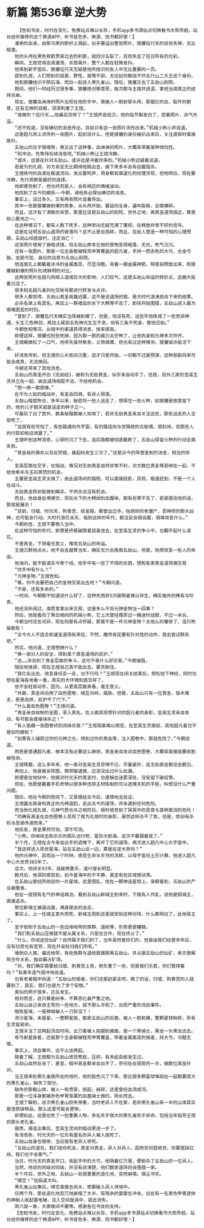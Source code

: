 # 新篇 第536章 逆大势
        【告知书友，时代在变化，免费站点难以长存，手机app多书源站点切换看书大势所趋，站长给你推荐的这个换源APP，听书音色多、换源、找书都好使！】
       凄艳的血液，自那乌黑的箭杆上溅起，似乎要溢出整张照片，狼獾伍行天的双目失神，无比暗澹。
       他的头颅在黑色铁箭贯穿过去的刹那，就四分五裂了，双目失去了往日所有的光彩。
       瞬间，王煊觉得血液激荡，杀意飙升，整个人都在轻微发抖。
       他来到新宇宙后，狼獾伍行天无疑是他所结识的友人中无比重要的一员。
       提到孔煊，人们想到的就是，野性，桀骜不驯，无论如何都绕不开五行山二大王这个身份。
       他和狼獾结识于陨石海，而后一起进入黑孔雀山，随后，狼獾又去了五劫山别院。
       期间，他们一同经历过很多事，狼獾绝对够意思，每次都与王煊共进退，拿他当成真正的结拜兄弟。
       现在，狼獾血淋淋的照片出现在他的手中，竟被人一箭射穿头颅，那猩红的血，裂开的额骨，还有无神的双眼，深深刺激了王煊。
       “谁做的？伍行天……他最后怎样了？”王煊声音低沉，他的指节都发白了，捏着照片，杀气外溢。
       “还不知道，没有确切的消息传出，目前只有这一张照片流传出来。”机械小熊小声说道。
       这是超凡网上流传的一张图片，起初没什么，但是狼獾的身份被扒出来后，关注度顿时直接飙升。
       五劫山的日子很难熬，竟又出了这种事，血淋淋的照片，大概率带着某种倾向性。
       “别冲动，先等待后续消息吧。”机械小熊让王煊冷静。
       “或许，这是在针对五劫山，或许这是冲着你来的。”机械小熊迟疑着说道。
       若是为钓孔煊，对方肯定无比期待他跳出去，接下来多半会有血腥猎杀。
       王煊体内的血液在极速流动，发出雷鸣声，周身都有御道化的纹理浮现，但他明白，现在要冷静，先行观察是最好的选择。
       他即便克制了，但也终究是人，会有相应的情绪波动。
       他找到了古今的嫡系——今朝，请他务必探出确切的消息。
       事实上，没过多久，又有两张照片连着传出。
       其中一张是狼獾被射爆的景象，从头颅开始，蔓延向全身，遍布裂痕，全面爆碎。
       而且，这次有了清晰的背景，那里应该是五劫山的别院，世外之地，离真圣道场很近，算是核心重地之一。
       在这种情况下，都有人敢下死手，这种举动无疑充满了蔑视，在释放非常不好的信号。
       这是在证明五劫山道场的衰落吗？这不止是在挑衅，而且，在给人营造一种可怕的心理预期，五劫山彻底腐朽，注定消亡！
       这张照片使用了昏暗滤镜，将五劫山原本壮丽的景物变得暗澹，无光，死气沉沉。
       还有一张图片，那是一位全身都被锃亮甲胃覆盖的超凡者，手持一把赤色的大弓，合金弓胎，龙筋弓弦，身后的远景为五劫山别院。
       他连面孔上都戴着冰冷的金属面具，尽显冷酷，背着一捆金属神箭，特意拍照放出来，和狼獾被射爆的照片形成鲜明的对比。
       这两张照片在超凡网络上造成巨大的影响，人们叹气，这是五劫山命运的转折点，这艘大船要沉没了。
       很多知名超凡者的社交帐号都进行转发与点评。
       很多人都觉得，五劫山真圣英雄迟暮，这不是该道场的错，是大时代浪涛拍击下来的结果。
       必杀名单上有其名，再加上一群嗜血的水下大鳄等不及了，即将开始围猎，五劫山进入最为艰难困苦的时刻。
       “查到了，狼獾伍行天确实当场被射爆了，但是，他没有死，这些年他练成了一些奇异神通，头生三色神羽，再加上尾部五色神光生生不息，他有三条不死身，替他应劫。”
       今朝告知情况，从暗中的渠道获得消息，效率很高。
       即便这样，狼獾也险些死掉，因为那一箭的威力太恐怖了，让他肉身和元神多次炸开。
       王煊略微松了一口气，他早先虽然焦急，义愤填膺，但也有过这种猜测，狼獾或许能活下来。
       好消息传到，但王煊的心头依旧沉重，这才只是开始，一切都不过是预演，这种悲剧将来可能会成真，无法挽回。
       今朝还带来了其他消息。
       五劫山的真圣开创《无劫经》，被称为无劫真圣，似乎亲自动手了。但是，另外几家的至高生灵并立在一起，彼此道场相距不远，不给他机会。
       “想一换一都很难。”
       在不为人知的暗战中，有圣血四溅，有异人殒落。
       五劫山暗度陈仓，多年以来，秘密将一些人送走了，想保住一些火种，如狼獾是故意留下的，他的儿子狼天就是送走的种子之一。
       可最后了出了意外，数条秘路都被人知晓了，若非无劫真圣亲自关注这些，那些送走的人全部死了。
       “这就有些可怕了，有些路通向外宇宙，有的路连向与世隔绝的古秘境，很封闭，但那些人的行踪却依旧泄露了。”
       王煊听到这种消息，心顿时沉了下去，连后路都被彻底截断了，五劫山保留火种的行动全面失败。
       “真圣级的袭杀以及反狩猎，最起码发生三次了。”这是古今的阵营查到的消息，相当的惊人。
       至高层面在交手，在暗战，情况对无劫真圣自然非常不利，对方数位真圣等若绑在一起，不给他单杀与玉石俱焚的机会。
       主要是至高生灵太强了，彼此道场间的路程，可以直接投影，具现，极速赶到，不是一个人在战斗。
       无劫真圣除非能做到瞬杀，不然永远没有机会。
       而且，他自身处境堪忧，现在水下的大鳄闻到血腥味，都有些等不及了，若是围住他的话，那就是屠杀！
       “目前，归墟、时光天、刺青宫、纸圣殿，都曾出过手。枯寂岭的老僵尸，恶神府的那头凶神，也可能会行动。大时代浪花击天，每到这样的年代，都注定会很血腥，很难改变什么。”
       今朝劝告，王煊不要卷入当中。
       在这种可怕的年代，即便是终极破限者投身进去，在至高生灵的争斗中，也翻不起什么浪花。
       不是真圣，下场毫无意义，难改五劫山的命运。
       王煊沉默地点头，他不会去螳臂当车，确实无力去挽救五劫山，但是，他想改变一些人的命运。
       他询问，能不能请古今牵个线，他手中有一些了不得的东西，想和各家真圣道场做交易
       “你手中有什么？”
       “元神圣物。”王煊告知。
       “嘶，你不会要把自己的圣物交易出去吧？”今朝问道。
       “不是，还有多余的。”
       一时间，今朝都不知道说什么好了，这种东西非5次破限者难以伴生，确实格外的稀有与珍贵。
       他还没听闻过，谁愿意拿出来交易，这是多么不将元神圣物当一回事？
       然后，他就看向了黑白相间的机械小熊，它上次曾经摆弄过一艘迷你战舰，不过一米长。
       今朝当时还在诧异，现在则是有点怀疑，那莫不是一件元神圣物？太他么的奢侈了，连只熊猫都有！
       “古今大人不适合和诸圣道场有来往，不然，魔师肯定要有针对性的动作，我去尝试联系吧。”
       然后，他问道，王煊想换什么？
       “换一部分人的安全，得到某个真圣道场的庇护。”
       “这……涉及到了真圣层面的争斗，这可不是什么好交易。”今朝皱眉。
       随后他强调，现在王煊自己真不能出去，要克制住。
       “我化名出去，改变身份走一走，也不行吗？”王煊现在闭关结束后，想松弛下神经，同时也想在星海各地看一看，真实的大环境到底怎样了。
       他不会轻易动手，因为，从更高层面来看，毫无意义。
       “外面，真圣间动用了血色图卷，相互对峙，威胁。但是，五劫山只有一位真圣，独木难支，若是血拼，庇护不了门下。”
       “什么是血色图卷？”王煊问道。
       “真圣亲自绘制的圣图，录入真名，在上面具现想针对的超凡者的身影，至高生灵亲自发动，有可能会直接抹杀之！”
       “有人能藉一张图卷顷刻间抹杀我？”王煊简直难以相信，在至高生灵面前，其他超凡者岂不是如同蝼蚁？
       “如果有人捕获过你的元神之光，得到过你的真血等，注入图卷中，那就危险了。”今朝说道。
       而若是普通超凡者，根本没有必要这么麻烦，真圣亲自发动血色图卷，大概率直接就要收割掉性命。
       王煊琢磨，这么多年来，他一直对至高生灵忌惮不已，尽量避开，连无劫真圣都没去觐见。
       再加上，他身披杀阵图，携带御道旗，应该没出过什么纰漏。
       即便是在地狱中，他面对时光天的真圣时，也是躲在迷雾深处，没有留下破绽等。
       现在，他更是戴着手机奇物以很多种违禁主材炼制的可以遮掩天机的手链，料想没什么严重问题。
       随后，他在今朝的陪同下，又禀报给古今后，谨慎地去验证。
       王煊露出真身和真正的元神道韵，走出古今的道场，并未遇到任何危险。
       而当他化成孔煊，元神气质也与之相符后，顿时感觉到了冥冥中的恶意与某种莫测的危险！
       “的确有真圣在血色图卷上具现了我为孔煊时的身影，虽然这样杀不了我，但是，依旧有杀机与恶感传递而来。”
       他叹息，真圣果然可怕，深不可测。
       “小熊，你继续去和乐乐的舰队远行吧，星际大航海，这次不要跟着我了。”
       半个月，王煊在古今亲自出手的遮掩下，离开了它的道场，再次进入超凡中心大宇宙中。
       “我这样进入现世星海，站在五劫山这一边，算是在逆大势吗？”
       他的元神中，具现出一个时钟，感受生命与岁月的流转，以母宇宙旧土历计算，他进入超凡中心大世界365年了。
       这次，他闭关93年，连破两重天，道行增长明显。
       数月后，他深刻感受到，如今星海中的不平静，甚至有些区域很动荡。
       在五劫山曾经所统驭的一片星域，这里很乱，他在一颗神话星球上，亲眼看到，五劫山的产业被蚕食。
       他在一座很有名气的神话城池，看到五劫山新城主到来时，下面有人作乱，说他是假城主，直接追杀。
       那位新城主被逼远遁，满身是血的逃走。
       事实上，上一任城主意外而死，新城主刚到这里就受到这种对待，什么都明白了，此地易主了。
       至于依附于五劫山的一些边缘地带的族群、道统等，形势更是糟糕。
       “我们和五劫山压根就不是从属关系，只是在合作，现在终止了。”
       “什么，你说这些仙矿？自然属于我们的了，当年虽然是你们的，但是由我们经营多年后，没有功劳也有苦劳，现在开采权归我们所有。”
       墙倒众人推，偏远地带，有些族群与道统直接脱离五劫山，并占据五劫山的仙矿，单方面解除合作关系，独自霸占矿场。
       “对，我们确实需要给归墟、刺青宫上贡，税负重了一些，但是我们乐意，你们管得着吗？”有青年语气很冲地说道。
       也有老者暗中劝道：“五劫山的使者，你们还是赶紧走吧，晚了的话，归墟、刺青宫的人就要到了，其实，我们也是为了求个安稳。”
       类似的例子很多，正在发生。
       相对而言，这只算是纷争，不算恶化最严重之地。
       五劫山自己亲自主导的一些地方，就不那么平和了，出现严重的流血事件。
       暗牧星域，一座神城被人一刀斩没了！
       流沙星海，未崖星，一整颗星辰，都是五劫山的后裔，被人一箭射爆，整颗星球粉碎，所有生灵皆毙命。
       王煊关注了这两起流血时间，出刀者被人拍摄到画面，是一个黑骑士，乘坐一头黑龙远去。
       弯弓射星辰者，还是那个全身都被锃亮甲胃覆盖，带着金属面具的强者，持大弓，冷酷无情。
       事实上，流血事件，远不止这两起。
       随着了解，王煊都为五劫山感觉憋屈，压抑，有多起血桉发生过。
       五劫山自然反击了，甚至，暗中真圣都亲自出手了，奈何处在弱势的一方，被数位真圣针对。
       当王煊来到黑孔雀族所在的地时，他的脸色沉了下来，那比很多颗星球堆砌在一起都要庞大的黑孔雀山，缺失了部分。
       缺失的那截山体，被人一枪贯穿，挑起，崩碎，这里曾经血流成河。
       那是一位浑身都被赤色甲胃笼罩的血凰骑士做的，扬长而去。
       王煊了解到，这次黑孔雀山损失惨重，当时老异人不在家，若非黑孔雀山有一半的山体其实是违禁级物品，那么这里可能会更惨。
       即便如此，这里也死了一些重要人物，多名年岁很大的黑孔雀死于非命，包括当年指导王煊的那头老孔雀。
       据悉，接连出事后，至高生灵间的暗战更进一步了。
       有消息称，时光天的一位负有盛名的异人被人按死了。
       五劫山自身也很惨，当日就有老异人惨死。
       “五劫山的道兄，我们给你机会，真圣对真圣，异人对异人，超绝世对超绝世，你要是踩红线，我们也不会客气。”
       当日，时光天的真圣开口，收起手中的大弓，他隔着亿万里，便射杀了五劫山的一位异人。
       当然，他说的同级对同级，并没有说清楚，他们数家道场将会围猎一家。
       半个月后，世外之地，五劫山一处很重要的造化地，突然崩塌，烟尘冲天。
       “晴空！”伍临道大叫。
       黑孔雀山出事后，晴空直接去闭关，想要破入异人领域中。
       仅两个月，那处造化地突兀地崩塌了大半，有残余的雷霆在冲击，远处有一名青色甲胃遮体的神秘人收起雷电锤，没入空间旋涡中，就此消失。
       周六就一章，大家晚间不要等。感谢各位书友的支持。
       【告知书友，时代在变化，免费站点难以长存，手机app多书源站点切换看书大势所趋，站长给你推荐的这个换源APP，听书音色多、换源、找书都好使！】